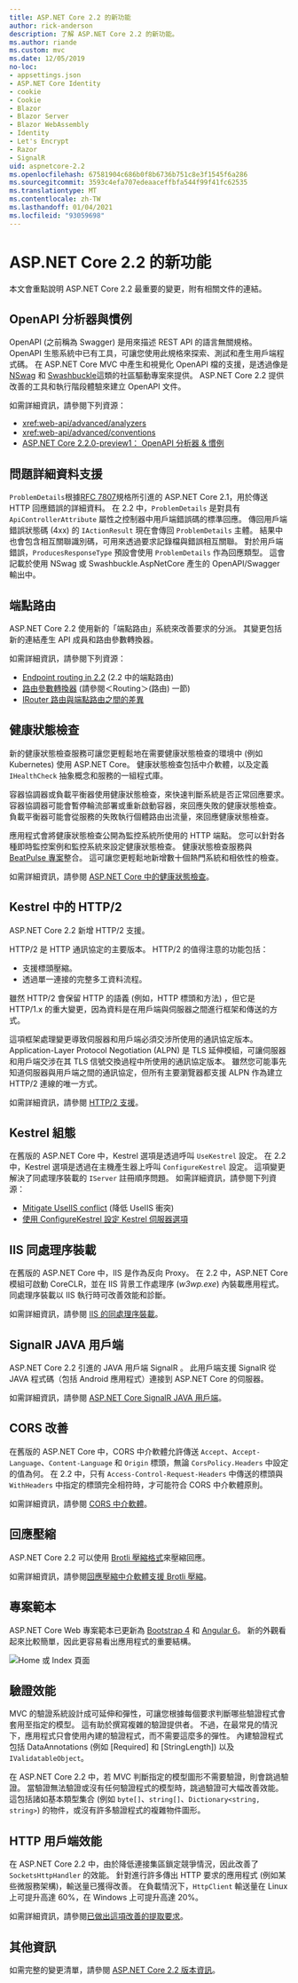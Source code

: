 ```yaml
---
title: ASP.NET Core 2.2 的新功能
author: rick-anderson
description: 了解 ASP.NET Core 2.2 的新功能。
ms.author: riande
ms.custom: mvc
ms.date: 12/05/2019
no-loc:
- appsettings.json
- ASP.NET Core Identity
- cookie
- Cookie
- Blazor
- Blazor Server
- Blazor WebAssembly
- Identity
- Let's Encrypt
- Razor
- SignalR
uid: aspnetcore-2.2
ms.openlocfilehash: 67581904c686b0f8b6736b751c8e3f1545f6a286
ms.sourcegitcommit: 3593c4efa707edeaaceffbfa544f99f41fc62535
ms.translationtype: MT
ms.contentlocale: zh-TW
ms.lasthandoff: 01/04/2021
ms.locfileid: "93059698"
---
```

# <a name="whats-new-in-aspnet-core-22"></a>ASP.NET Core 2.2 的新功能

本文會重點說明 ASP.NET Core 2.2 最重要的變更，附有相關文件的連結。

## <a name="openapi-analyzers--conventions"></a>OpenAPI 分析器與慣例

OpenAPI (之前稱為 Swagger) 是用來描述 REST API 的語言無關規格。 OpenAPI 生態系統中已有工具，可讓您使用此規格來探索、測試和產生用戶端程式碼。 在 ASP.NET Core MVC 中產生和視覺化 OpenAPI 檔的支援，是透過像是 [NSwag](https://github.com/RicoSuter/NSwag) 和 [Swashbuckle](https://github.com/domaindrivendev/Swashbuckle.AspNetCore)這類的社區驅動專案來提供。 ASP.NET Core 2.2 提供改善的工具和執行階段體驗來建立 OpenAPI 文件。

如需詳細資訊，請參閱下列資源：

* <xref:web-api/advanced/analyzers>
* <xref:web-api/advanced/conventions>
* [ASP.NET Core 2.2.0-preview1： OpenAPI 分析器 & 慣例](https://blogs.msdn.microsoft.com/webdev/2018/08/23/asp-net-core-2-20-preview1-open-api-analyzers-conventions/)

## <a name="problem-details-support"></a>問題詳細資料支援

`ProblemDetails`根據[RFC 7807](https://tools.ietf.org/html/rfc7807)規格所引進的 ASP.NET Core 2.1，用於傳送 HTTP 回應錯誤的詳細資料。 在 2.2 中，`ProblemDetails` 是對具有 `ApiControllerAttribute` 屬性之控制器中用戶端錯誤碼的標準回應。 傳回用戶端錯誤狀態碼 (4xx) 的 `IActionResult` 現在會傳回 `ProblemDetails` 主體。 結果中也會包含相互關聯識別碼，可用來透過要求記錄檔與錯誤相互關聯。 對於用戶端錯誤，`ProducesResponseType` 預設會使用 `ProblemDetails` 作為回應類型。 這會記載於使用 NSwag 或 Swashbuckle.AspNetCore 產生的 OpenAPI/Swagger 輸出中。

## <a name="endpoint-routing"></a>端點路由

ASP.NET Core 2.2 使用新的「端點路由」系統來改善要求的分派。 其變更包括新的連結產生 API 成員和路由參數轉換器。

如需詳細資訊，請參閱下列資源：

* [Endpoint routing in 2.2](https://blogs.msdn.microsoft.com/webdev/2018/08/27/asp-net-core-2-2-0-preview1-endpoint-routing/) (2.2 中的端點路由)
* [路由參數轉換器](https://www.hanselman.com/blog/ASPNETCore22ParameterTransformersForCleanURLGenerationAndSlugsInRazorPagesOrMVC.aspx) (請參閱＜Routing＞(路由) 一節)
* [IRouter 路由與端點路由之間的差異](xref:fundamentals/routing?view=aspnetcore-2.2#differences-from-earlier-versions-of-routing)

## <a name="health-checks"></a>健康狀態檢查

新的健康狀態檢查服務可讓您更輕鬆地在需要健康狀態檢查的環境中 (例如 Kubernetes) 使用 ASP.NET Core。 健康狀態檢查包括中介軟體，以及定義 `IHealthCheck` 抽象概念和服務的一組程式庫。

容器協調器或負載平衡器使用健康狀態檢查，來快速判斷系統是否正常回應要求。 容器協調器可能會暫停輪流部署或重新啟動容器，來回應失敗的健康狀態檢查。 負載平衡器可能會從服務的失敗執行個體路由出流量，來回應健康狀態檢查。

應用程式會將健康狀態檢查公開為監控系統所使用的 HTTP 端點。 您可以針對各種即時監控案例和監控系統來設定健康狀態檢查。 健康狀態檢查服務與 [BeatPulse 專案](https://github.com/Xabaril/BeatPulse)整合。 這可讓您更輕鬆地新增數十個熱門系統和相依性的檢查。

如需詳細資訊，請參閱 [ASP.NET Core 中的健康狀態檢查](xref:host-and-deploy/health-checks)。

## <a name="http2-in-kestrel"></a>Kestrel 中的 HTTP/2

ASP.NET Core 2.2 新增 HTTP/2 支援。

HTTP/2 是 HTTP 通訊協定的主要版本。 HTTP/2 的值得注意的功能包括：

* 支援標頭壓縮。
* 透過單一連接的完整多工資料流程。

雖然 HTTP/2 會保留 HTTP 的語義 (例如，HTTP 標頭和方法) ，但它是 HTTP/1.x 的重大變更，因為資料是在用戶端與伺服器之間進行框架和傳送的方式。

這項框架處理變更導致伺服器和用戶端必須交涉所使用的通訊協定版本。 Application-Layer Protocol Negotiation (ALPN) 是 TLS 延伸模組，可讓伺服器和用戶端交涉在其 TLS 信號交換過程中所使用的通訊協定版本。 雖然您可能事先知道伺服器與用戶端之間的通訊協定，但所有主要瀏覽器都支援 ALPN 作為建立 HTTP/2 連線的唯一方式。

如需詳細資訊，請參閱 [HTTP/2 支援](xref:fundamentals/servers/index?view=aspnetcore-2.2#http2-support)。

## <a name="kestrel-configuration"></a>Kestrel 組態

在舊版的 ASP.NET Core 中，Kestrel 選項是透過呼叫 `UseKestrel` 設定。 在 2.2 中，Kestrel 選項是透過在主機產生器上呼叫 `ConfigureKestrel` 設定。 這項變更解決了同處理序裝載的 `IServer` 註冊順序問題。 如需詳細資訊，請參閱下列資源：

* [Mitigate UseIIS conflict](https://github.com/aspnet/KestrelHttpServer/issues/2760) (降低 UseIIS 衝突)
* [使用 ConfigureKestrel 設定 Kestrel 伺服器選項](xref:fundamentals/servers/kestrel?view=aspnetcore-2.2#how-to-use-kestrel-in-aspnet-core-apps)

## <a name="iis-in-process-hosting"></a>IIS 同處理序裝載

在舊版的 ASP.NET Core 中，IIS 是作為反向 Proxy。 在 2.2 中，ASP.NET Core 模組可啟動 CoreCLR，並在 IIS 背景工作處理序 (*w3wp.exe*) 內裝載應用程式。 同處理序裝載以 IIS 執行時可改善效能和診斷。

如需詳細資訊，請參閱 [IIS 的同處理序裝載](xref:host-and-deploy/aspnet-core-module?view=aspnetcore-2.2#in-process-hosting-model)。

## <a name="no-locsignalr-java-client"></a>SignalR JAVA 用戶端

ASP.NET Core 2.2 引進的 JAVA 用戶端 SignalR 。 此用戶端支援 SignalR 從 JAVA 程式碼（包括 Android 應用程式）連接到 ASP.NET Core 的伺服器。

如需詳細資訊，請參閱 [ASP.NET Core SignalR JAVA 用戶端](../signalr/java-client.md?view=aspnetcore-2.2)。

## <a name="cors-improvements"></a>CORS 改善

在舊版的 ASP.NET Core 中，CORS 中介軟體允許傳送 `Accept`、`Accept-Language`、`Content-Language` 和 `Origin` 標頭，無論 `CorsPolicy.Headers` 中設定的值為何。 在 2.2 中，只有 `Access-Control-Request-Headers` 中傳送的標頭與 `WithHeaders` 中指定的標頭完全相符時，才可能符合 CORS 中介軟體原則。

如需詳細資訊，請參閱 [CORS 中介軟體](xref:security/cors?view=aspnetcore-2.2#set-the-allowed-request-headers)。

## <a name="response-compression"></a>回應壓縮

ASP.NET Core 2.2 可以使用 [Brotli 壓縮格式](https://tools.ietf.org/html/rfc7932)來壓縮回應。

如需詳細資訊，請參閱[回應壓縮中介軟體支援 Brotli 壓縮](xref:performance/response-compression?view=aspnetcore-2.2#brotli-compression-provider)。

## <a name="project-templates"></a>專案範本

ASP.NET Core Web 專案範本已更新為 [Bootstrap 4](https://getbootstrap.com/docs/4.1/migration/) 和 [Angular 6](https://blog.angular.io/version-6-of-angular-now-available-cc56b0efa7a4)。 新的外觀看起來比較簡單，因此更容易看出應用程式的重要結構。

![Home 或 Index 頁面](~/tutorials/razor-pages/razor-pages-start/_static/home2.2.png)

## <a name="validation-performance"></a>驗證效能

MVC 的驗證系統設計成可延伸和彈性，可讓您根據每個要求判斷哪些驗證程式會套用至指定的模型。 這有助於撰寫複雜的驗證提供者。 不過，在最常見的情況下，應用程式只會使用內建的驗證程式，而不需要這麼多的彈性。 內建驗證程式包括 DataAnnotations (例如 [Required] 和 [StringLength]) 以及 `IValidatableObject`。

在 ASP.NET Core 2.2 中，若 MVC 判斷指定的模型圖形不需要驗證，則會跳過驗證。 當驗證無法驗證或沒有任何驗證程式的模型時，跳過驗證可大幅改善效能。 這包括諸如基本類型集合 (例如 `byte[]`、`string[]`、`Dictionary<string, string>`) 的物件，或沒有許多驗證程式的複雜物件圖形。

## <a name="http-client-performance"></a>HTTP 用戶端效能

在 ASP.NET Core 2.2 中，由於降低連接集區鎖定競爭情況，因此改善了 `SocketsHttpHandler` 的效能。 針對進行許多傳出 HTTP 要求的應用程式 (例如某些微服務架構)，輸送量已獲得改善。 在負載情況下，`HttpClient` 輸送量在 Linux 上可提升高達 60%，在 Windows 上可提升高達 20%。

如需詳細資訊，請參閱[已做出這項改善的提取要求](https://github.com/dotnet/corefx/pull/32568)。

## <a name="additional-information"></a>其他資訊

如需完整的變更清單，請參閱 [ASP.NET Core 2.2 版本資訊](https://github.com/dotnet/aspnetcore/releases/tag/2.2.0)。